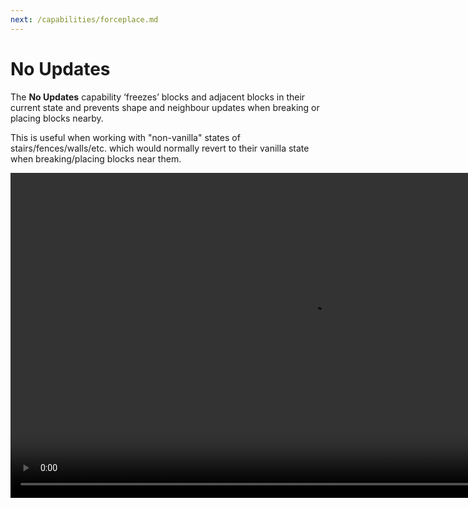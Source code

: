 ```yaml
---
next: /capabilities/forceplace.md
---
```


# No Updates

The **No Updates** capability ‘freezes’ blocks and adjacent blocks in their current state and prevents shape and neighbour updates when breaking or placing blocks nearby.

This is useful when working with "non-vanilla" states of stairs/fences/walls/etc. which would normally revert to their vanilla state when breaking/placing blocks near them.

<video width="960" height="520" controls autoplay loop>
    <source src="/images/NoUpdates.mp4" type="video/mp4">
</video>
